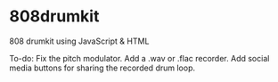 # 808drumkit
808 drumkit using JavaScript &amp; HTML

To-do:
Fix the pitch modulator.
Add a .wav or .flac recorder.
Add social media buttons for sharing the recorded drum loop.
